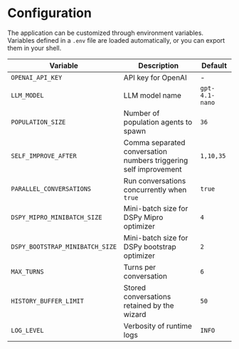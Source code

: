 # Configuration

The application can be customized through environment variables.
Variables defined in a `.env` file are loaded automatically, or you can export them in your shell.

| Variable | Description | Default |
|----------|-------------|---------|
| `OPENAI_API_KEY` | API key for OpenAI | - |
| `LLM_MODEL` | LLM model name | `gpt-4.1-nano` |
| `POPULATION_SIZE` | Number of population agents to spawn | `36` |
| `SELF_IMPROVE_AFTER` | Comma separated conversation numbers triggering self improvement | `1,10,35` |
| `PARALLEL_CONVERSATIONS` | Run conversations concurrently when `true` | `true` |
| `DSPY_MIPRO_MINIBATCH_SIZE` | Mini-batch size for DSPy Mipro optimizer | `4` |
| `DSPY_BOOTSTRAP_MINIBATCH_SIZE` | Mini-batch size for DSPy bootstrap optimizer | `2` |
| `MAX_TURNS` | Turns per conversation | `6` |
| `HISTORY_BUFFER_LIMIT` | Stored conversations retained by the wizard | `50` |
| `LOG_LEVEL` | Verbosity of runtime logs | `INFO` |

